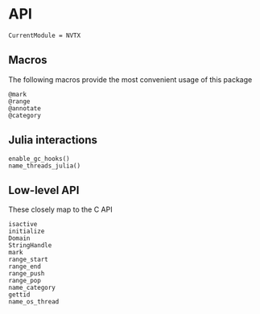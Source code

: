 # API

```@meta
CurrentModule = NVTX
```

## Macros

The following macros provide the most convenient usage of this package

```@docs
@mark
@range
@annotate
@category
```

## Julia interactions

```@docs
enable_gc_hooks()
name_threads_julia()
```

## Low-level API

These closely map to the C API

```@docs
isactive
initialize
Domain
StringHandle
mark
range_start
range_end
range_push
range_pop
name_category
gettid
name_os_thread
```